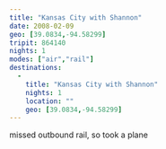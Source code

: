 ```yaml
---
title: "Kansas City with Shannon"
date: 2008-02-09
geo: [39.0834,-94.58299]
tripit: 864140
nights: 1
modes: ["air","rail"]
destinations:
  -
    title: "Kansas City with Shannon"
    nights: 1
    location: ""
    geo: [39.0834,-94.58299]
---
```


missed outbound rail, so took a plane
